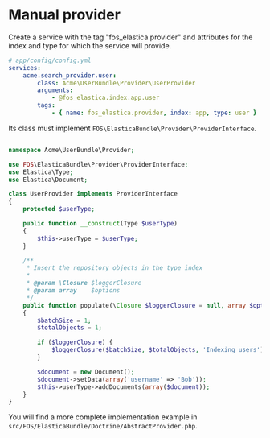 Manual provider
===============

Create a service with the tag "fos_elastica.provider" and attributes for the
index and type for which the service will provide.

```yaml
# app/config/config.yml
services:
    acme.search_provider.user:
        class: Acme\UserBundle\Provider\UserProvider
        arguments:
            - @fos_elastica.index.app.user
        tags:
            - { name: fos_elastica.provider, index: app, type: user }
```

Its class must implement `FOS\ElasticaBundle\Provider\ProviderInterface`.

```php

namespace Acme\UserBundle\Provider;

use FOS\ElasticaBundle\Provider\ProviderInterface;
use Elastica\Type;
use Elastica\Document;

class UserProvider implements ProviderInterface
{
    protected $userType;

    public function __construct(Type $userType)
    {
        $this->userType = $userType;
    }

    /**
     * Insert the repository objects in the type index
     *
     * @param \Closure $loggerClosure
     * @param array    $options
     */
    public function populate(\Closure $loggerClosure = null, array $options = array())
    {
        $batchSize = 1;
        $totalObjects = 1;

        if ($loggerClosure) {
            $loggerClosure($batchSize, $totalObjects, 'Indexing users');
        }

        $document = new Document();
        $document->setData(array('username' => 'Bob'));
        $this->userType->addDocuments(array($document));
    }
}
```

You will find a more complete implementation example in `src/FOS/ElasticaBundle/Doctrine/AbstractProvider.php`.
